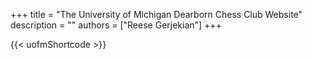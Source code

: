 +++ 
title = "The University of Michigan Dearborn Chess Club Website"
description = ""
authors = ["Reese Gerjekian"]
+++

{{< uofmShortcode >}}

